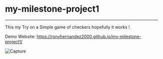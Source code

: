 # my-milestone-project1
__________________________________________________________________

This my Try on a Simple game of checkers hopefully it works !

Demo Website: https://ronyhernandez2000.github.io/my-milestone-project1/



![Capture](https://user-images.githubusercontent.com/89493923/144760205-8516d737-3991-43a6-9dfb-4a09bd7ff560.PNG)
